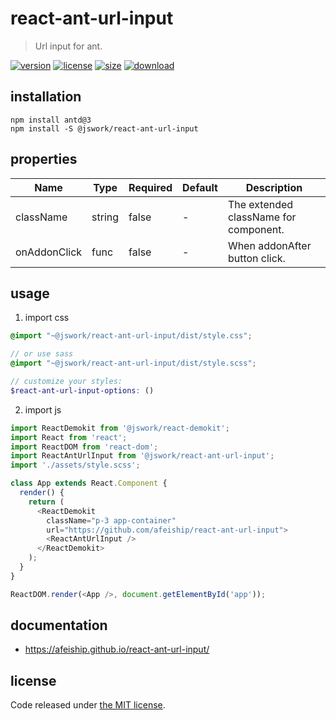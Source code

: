 # react-ant-url-input
> Url input for ant.

[![version][version-image]][version-url]
[![license][license-image]][license-url]
[![size][size-image]][size-url]
[![download][download-image]][download-url]

## installation
```shell
npm install antd@3
npm install -S @jswork/react-ant-url-input
```

## properties
| Name         | Type   | Required | Default | Description                           |
| ------------ | ------ | -------- | ------- | ------------------------------------- |
| className    | string | false    | -       | The extended className for component. |
| onAddonClick | func   | false    | -       | When addonAfter button click.         |


## usage
1. import css
  ```scss
  @import "~@jswork/react-ant-url-input/dist/style.css";

  // or use sass
  @import "~@jswork/react-ant-url-input/dist/style.scss";

  // customize your styles:
  $react-ant-url-input-options: ()
  ```
2. import js
  ```js
  import ReactDemokit from '@jswork/react-demokit';
  import React from 'react';
  import ReactDOM from 'react-dom';
  import ReactAntUrlInput from '@jswork/react-ant-url-input';
  import './assets/style.scss';

  class App extends React.Component {
    render() {
      return (
        <ReactDemokit
          className="p-3 app-container"
          url="https://github.com/afeiship/react-ant-url-input">
          <ReactAntUrlInput />
        </ReactDemokit>
      );
    }
  }

  ReactDOM.render(<App />, document.getElementById('app'));

  ```

## documentation
- https://afeiship.github.io/react-ant-url-input/


## license
Code released under [the MIT license](https://github.com/afeiship/react-ant-url-input/blob/master/LICENSE.txt).

[version-image]: https://img.shields.io/npm/v/@jswork/react-ant-url-input
[version-url]: https://npmjs.org/package/@jswork/react-ant-url-input

[license-image]: https://img.shields.io/npm/l/@jswork/react-ant-url-input
[license-url]: https://github.com/afeiship/react-ant-url-input/blob/master/LICENSE.txt

[size-image]: https://img.shields.io/bundlephobia/minzip/@jswork/react-ant-url-input
[size-url]: https://github.com/afeiship/react-ant-url-input/blob/master/dist/react-ant-url-input.min.js

[download-image]: https://img.shields.io/npm/dm/@jswork/react-ant-url-input
[download-url]: https://www.npmjs.com/package/@jswork/react-ant-url-input
